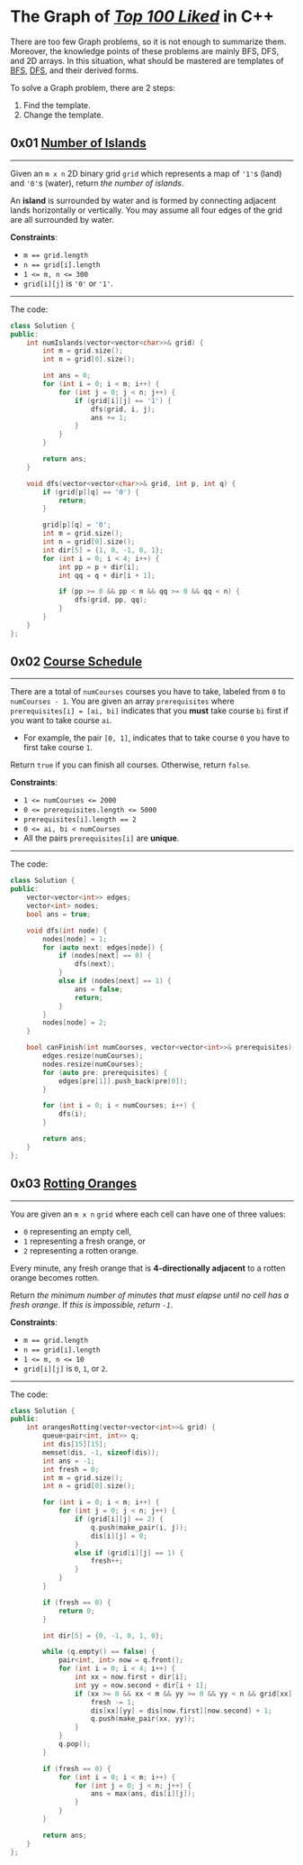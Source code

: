 # The Graph of [*Top 100 Liked*](https://leetcode.com/studyplan/top-100-liked/) in C++

There are too few Graph problems, so it is not enough to summarize them. Moreover, the knowledge points of these problems are mainly BFS, DFS, and 2D arrays. In this situation, what should be mastered are templates of [BFS](https://en.wikipedia.org/wiki/Breadth-first_search), [DFS](https://en.wikipedia.org/wiki/Depth-first_search), and their derived forms.

To solve a Graph problem, there are 2 steps:

1. Find the template.
2. Change the template.

## 0x01 [Number of Islands](https://leetcode.com/problems/number-of-islands/)

---

Given an `m x n` 2D binary grid `grid` which represents a map of `'1'`s (land) and `'0'`s (water), return *the number of islands*.

An **island** is surrounded by water and is formed by connecting adjacent lands horizontally or vertically. You may assume all four edges of the grid are all surrounded by water.

**Constraints**:

- `m == grid.length`
- `n == grid[i].length`
- `1 <= m, n <= 300`
- `grid[i][j]` is `'0'` or `'1'`.

---

The code:

```C++
class Solution {
public:
    int numIslands(vector<vector<char>>& grid) {
        int m = grid.size();
        int n = grid[0].size();

        int ans = 0;
        for (int i = 0; i < m; i++) {
            for (int j = 0; j < n; j++) {
                if (grid[i][j] == '1') {
                    dfs(grid, i, j);
                    ans += 1;
                }
            }
        }

        return ans;
    }

    void dfs(vector<vector<char>>& grid, int p, int q) {
        if (grid[p][q] == '0') {
            return;
        }

        grid[p][q] = '0';
        int m = grid.size();
        int n = grid[0].size();
        int dir[5] = {1, 0, -1, 0, 1};
        for (int i = 0; i < 4; i++) {
            int pp = p + dir[i];
            int qq = q + dir[i + 1];

            if (pp >= 0 && pp < m && qq >= 0 && qq < n) {
                dfs(grid, pp, qq);
            } 
        }
    }
};
```

## 0x02 [Course Schedule](https://leetcode.com/problems/course-schedule/)

---

There are a total of `numCourses` courses you have to take, labeled from `0` to `numCourses - 1`. You are given an array `prerequisites` where `prerequisites[i] = [ai, bi]` indicates that you **must** take course `bi` first if you want to take course `ai`.

- For example, the pair `[0, 1]`, indicates that to take course `0` you have to first take course `1`.

Return `true` if you can finish all courses. Otherwise, return `false`.

**Constraints**:

- `1 <= numCourses <= 2000`
- `0 <= prerequisites.length <= 5000`
- `prerequisites[i].length == 2`
- `0 <= ai, bi < numCourses`
- All the pairs `prerequisites[i]` are **unique**.

---

The code:

```C++
class Solution {
public:
    vector<vector<int>> edges;
    vector<int> nodes;
    bool ans = true;

    void dfs(int node) {
        nodes[node] = 1;
        for (auto next: edges[node]) {
            if (nodes[next] == 0) {
                dfs(next);
            }
            else if (nodes[next] == 1) {
                ans = false;
                return;
            }
        }
        nodes[node] = 2;
    }

    bool canFinish(int numCourses, vector<vector<int>>& prerequisites) {
        edges.resize(numCourses);
        nodes.resize(numCourses);
        for (auto pre: prerequisites) {
            edges[pre[1]].push_back(pre[0]);
        }

        for (int i = 0; i < numCourses; i++) {
            dfs(i);
        }

        return ans;
    }
};
```

## 0x03 [Rotting Oranges](https://leetcode.com/problems/rotting-oranges/)

---

You are given an `m x n` `grid` where each cell can have one of three values:

- `0` representing an empty cell,
- `1` representing a fresh orange, or
- `2` representing a rotten orange.

Every minute, any fresh orange that is **4-directionally adjacent** to a rotten orange becomes rotten.

Return *the minimum number of minutes that must elapse until no cell has a fresh orange*. If *this is impossible, return `-1`*.

**Constraints**:

- `m == grid.length`
- `n == grid[i].length`
- `1 <= m, n <= 10`
- `grid[i][j]` is `0`, `1`, or `2`.

---

The code:

```C++
class Solution {
public:
    int orangesRotting(vector<vector<int>>& grid) {
        queue<pair<int, int>> q;
        int dis[15][15];
        memset(dis, -1, sizeof(dis));
        int ans = -1;
        int fresh = 0;
        int m = grid.size();
        int n = grid[0].size();

        for (int i = 0; i < m; i++) {
            for (int j = 0; j < n; j++) {
                if (grid[i][j] == 2) {
                    q.push(make_pair(i, j));
                    dis[i][j] = 0;
                }
                else if (grid[i][j] == 1) {
                    fresh++;
                }
            }
        }

        if (fresh == 0) {
            return 0;
        }

        int dir[5] = {0, -1, 0, 1, 0};

        while (q.empty() == false) {
            pair<int, int> now = q.front();
            for (int i = 0; i < 4; i++) {
                int xx = now.first + dir[i];
                int yy = now.second + dir[i + 1];
                if (xx >= 0 && xx < m && yy >= 0 && yy < n && grid[xx][yy] == 1 && dis[xx][yy] == -1) {
                    fresh -= 1;
                    dis[xx][yy] = dis[now.first][now.second] + 1;
                    q.push(make_pair(xx, yy));
                }
            }
            q.pop();
        }

        if (fresh == 0) {
            for (int i = 0; i < m; i++) {
                for (int j = 0; j < n; j++) {
                    ans = max(ans, dis[i][j]);
                }
            }
        }

        return ans;
    }
};
```

